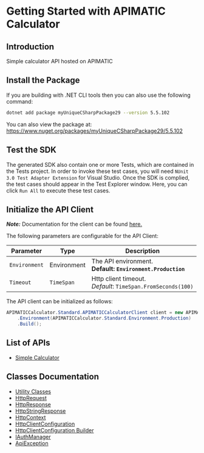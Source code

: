 
# Getting Started with APIMATIC Calculator

## Introduction

Simple calculator API hosted on APIMATIC

## Install the Package

If you are building with .NET CLI tools then you can also use the following command:

```bash
dotnet add package myUniqueCSharpPackage29 --version 5.5.102
```

You can also view the package at:
https://www.nuget.org/packages/myUniqueCSharpPackage29/5.5.102

## Test the SDK

The generated SDK also contain one or more Tests, which are contained in the Tests project. In order to invoke these test cases, you will need `NUnit 3.0 Test Adapter Extension` for Visual Studio. Once the SDK is complied, the test cases should appear in the Test Explorer window. Here, you can click `Run All` to execute these test cases.

## Initialize the API Client

**_Note:_** Documentation for the client can be found [here.](https://github.com/git-fudge/cSharpSourceCode/blob/5.5.102/doc/client.md)

The following parameters are configurable for the API Client:

| Parameter | Type | Description |
|  --- | --- | --- |
| `Environment` | Environment | The API environment. <br> **Default: `Environment.Production`** |
| `Timeout` | `TimeSpan` | Http client timeout.<br>*Default*: `TimeSpan.FromSeconds(100)` |

The API client can be initialized as follows:

```csharp
APIMATICCalculator.Standard.APIMATICCalculatorClient client = new APIMATICCalculator.Standard.APIMATICCalculatorClient.Builder()
    .Environment(APIMATICCalculator.Standard.Environment.Production)
    .Build();
```

## List of APIs

* [Simple Calculator](https://github.com/git-fudge/cSharpSourceCode/blob/5.5.102/doc/controllers/simple-calculator.md)

## Classes Documentation

* [Utility Classes](https://github.com/git-fudge/cSharpSourceCode/blob/5.5.102/doc/utility-classes.md)
* [HttpRequest](https://github.com/git-fudge/cSharpSourceCode/blob/5.5.102/doc/http-request.md)
* [HttpResponse](https://github.com/git-fudge/cSharpSourceCode/blob/5.5.102/doc/http-response.md)
* [HttpStringResponse](https://github.com/git-fudge/cSharpSourceCode/blob/5.5.102/doc/http-string-response.md)
* [HttpContext](https://github.com/git-fudge/cSharpSourceCode/blob/5.5.102/doc/http-context.md)
* [HttpClientConfiguration](https://github.com/git-fudge/cSharpSourceCode/blob/5.5.102/doc/http-client-configuration.md)
* [HttpClientConfiguration Builder](https://github.com/git-fudge/cSharpSourceCode/blob/5.5.102/doc/http-client-configuration-builder.md)
* [IAuthManager](https://github.com/git-fudge/cSharpSourceCode/blob/5.5.102/doc/i-auth-manager.md)
* [ApiException](https://github.com/git-fudge/cSharpSourceCode/blob/5.5.102/doc/api-exception.md)

